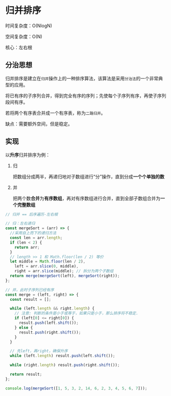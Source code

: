 # 归并排序

时间复杂度：O(NlogN)

空间复杂度：O(N)

核心：左右根

## 分治思想

归并排序是建立在`归并`操作上的一种排序算法，该算法是采用`分治法`的一个非常典型的应用。

将已有序的子序列合并，得到完全有序的序列；先使每个子序列有序，再使子序列段间有序。

若将两个有序表合并成一个有序表，称为`二路归并`。

缺点：需要额外空间，但是稳定。

## 实现

以**升序**归并排序为例：

1. 归

   把数组分成两半，再递归地对子数组进行“分”操作，直到分成**一个个单独的数**

2. 并

   把两个数**合并**为**有序数组**，再对有序数组进行合并，直到全部子数组合并为**一个完整数组**

```js
// 归并 == 后序遍历-左右根

// 归：左右递归
const mergeSort = (arr) => {
  //采用自上而下的递归方法
  const len = arr.length;
  if (len < 2) {
    return arr;
  }
  // length >> 1 和 Math.floor(len / 2) 等价
  let middle = Math.floor(len / 2),
    left = arr.slice(0, middle),
    right = arr.slice(middle); // 拆分为两个子数组
  return merge(mergeSort(left), mergeSort(right));
};

// 并，此时子序列已经有序
const merge = (left, right) => {
  const result = [];

  while (left.length && right.length) {
    // 注意: 判断的条件是小于或等于，如果只是小于，那么排序将不稳定.
    if (left[0] <= right[0]) {
      result.push(left.shift());
    } else {
      result.push(right.shift());
    }
  }

  // 先left，再right，确保升序
  while (left.length) result.push(left.shift());

  while (right.length) result.push(right.shift());

  return result;
};

console.log(mergeSort([1, 5, 3, 2, 14, 6, 2, 3, 4, 5, 6, 7]));
```
